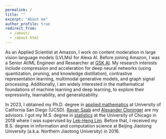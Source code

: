 ```yaml
---
permalink: /
title: ""
excerpt: "About me"
author_profile: true
redirect_from: 
  - /about/
  - /about.html
---
```


As an Applied Scientist at Amazon, I work on content moderation in large vision language models (LVLMs) for Alexa AI. Before joining Amazon, I was a Senior AI/ML Engineer and Researcher at [GSK AI](https://www.gsk.ai/). My research interests include compression and acceleration for deep neural networks (using quantization, pruning, and knowledge distillation), contrastive representation learning, multimodal generative models, and graph signal processing. Additionally, I am widely interested in the mathematical foundations of machine learning and deep learning, to explore their expressivity, learnability, and generalizability.

In 2023, I obtained my Ph.D. degree in [applied mathematics](https://math.ucsd.edu) at University of California San Diego (UCSD). [Rayan Saab](https://mathweb.ucsd.edu/~rsaab/) and [Alexander Cloninger](https://ccom.ucsd.edu/~acloninger/index.html) are my advisors. I got my M.S. degree in [statistics](https://stat.uchicago.edu) at the University of Chicago in 2018 where I was supervised by [Lek-Heng Lim](https://www.stat.uchicago.edu/~lekheng/). Before that, I received my B.S. degree in information and computation science at Beijing Jiaotong University (a.k.a. Northern Jiaotong University) in 2016.


